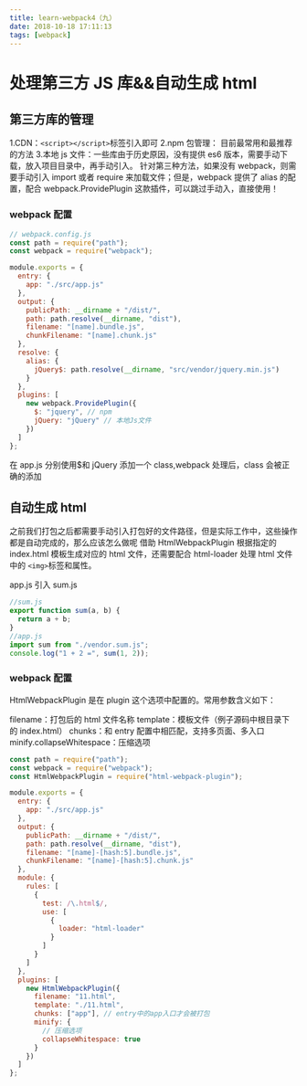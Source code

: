 ```yaml
---
title: learn-webpack4（九）
date: 2018-10-18 17:11:13
tags: [webpack]
---
```


# 处理第三方 JS 库&&自动生成 html

## 第三方库的管理

1.CDN：`<script></script>`标签引入即可
2.npm 包管理： 目前最常用和最推荐的方法 3.本地 js 文件：一些库由于历史原因，没有提供 es6 版本，需要手动下载，放入项目目录中，再手动引入。
针对第三种方法，如果没有 webpack，则需要手动引入 import 或者 require 来加载文件；但是，webpack 提供了 alias 的配置，配合 webpack.ProvidePlugin 这款插件，可以跳过手动入，直接使用！

<!--more-->

### webpack 配置

```javascript
// webpack.config.js
const path = require("path");
const webpack = require("webpack");

module.exports = {
  entry: {
    app: "./src/app.js"
  },
  output: {
    publicPath: __dirname + "/dist/",
    path: path.resolve(__dirname, "dist"),
    filename: "[name].bundle.js",
    chunkFilename: "[name].chunk.js"
  },
  resolve: {
    alias: {
      jQuery$: path.resolve(__dirname, "src/vendor/jquery.min.js")
    }
  },
  plugins: [
    new webpack.ProvidePlugin({
      $: "jquery", // npm
      jQuery: "jQuery" // 本地Js文件
    })
  ]
};
```

在 app.js 分别使用$和 jQuery 添加一个 class,webpack 处理后，class 会被正确的添加

## 自动生成 html

之前我们打包之后都需要手动引入打包好的文件路径，但是实际工作中，这些操作都是自动完成的，那么应该怎么做呢
借助 HtmlWebpackPlugin 根据指定的 index.html 模板生成对应的 html 文件，还需要配合 html-loader 处理 html 文件中的 `<img>`标签和属性。

app.js 引入 sum.js

```javascript
//sum.js
export function sum(a, b) {
  return a + b;
}
//app.js
import sum from "./vendor.sum.js";
console.log("1 + 2 =", sum(1, 2));
```

### webpack 配置

HtmlWebpackPlugin 是在 plugin 这个选项中配置的。常用参数含义如下：

filename：打包后的 html 文件名称
template：模板文件（例子源码中根目录下的 index.html）
chunks：和 entry 配置中相匹配，支持多页面、多入口
minify.collapseWhitespace：压缩选项

```javascript
const path = require("path");
const webpack = require("webpack");
const HtmlWebpackPlugin = require("html-webpack-plugin");

module.exports = {
  entry: {
    app: "./src/app.js"
  },
  output: {
    publicPath: __dirname + "/dist/",
    path: path.resolve(__dirname, "dist"),
    filename: "[name]-[hash:5].bundle.js",
    chunkFilename: "[name]-[hash:5].chunk.js"
  },
  module: {
    rules: [
      {
        test: /\.html$/,
        use: [
          {
            loader: "html-loader"
          }
        ]
      }
    ]
  },
  plugins: [
    new HtmlWebpackPlugin({
      filename: "11.html",
      template: "./11.html",
      chunks: ["app"], // entry中的app入口才会被打包
      minify: {
        // 压缩选项
        collapseWhitespace: true
      }
    })
  ]
};
```
